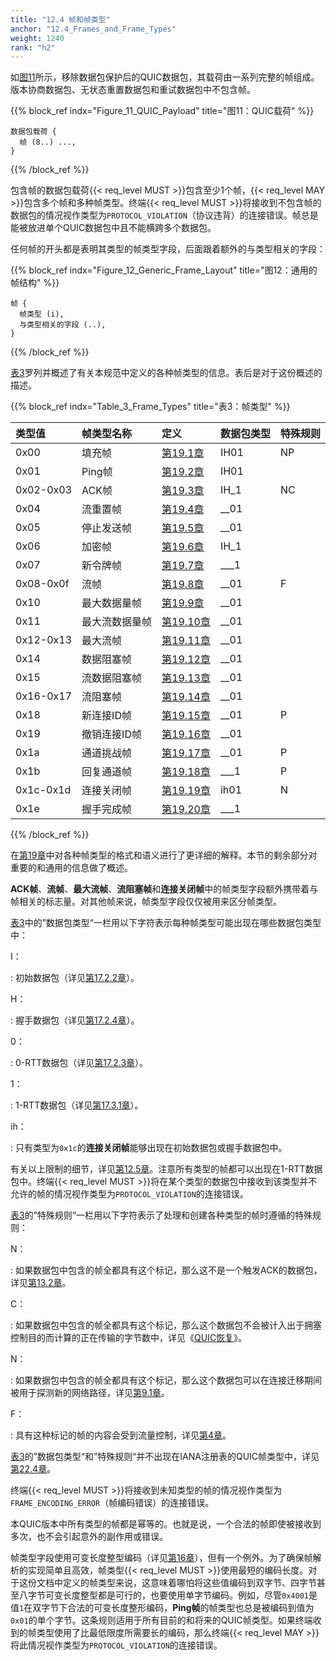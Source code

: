 ```yaml
---
title: "12.4 帧和帧类型"
anchor: "12.4_Frames_and_Frame_Types"
weight: 1240
rank: "h2"
---
```


如[图11]()所示，移除数据包保护后的QUIC数据包，其载荷由一系列完整的帧组成。版本协商数据包、无状态重置数据包和重试数据包中不包含帧。

{{% block_ref
indx="Figure_11_QUIC_Payload"
title="图11：QUIC载荷" %}}

```
数据包载荷 {
  帧 (8..) ...,
}
```

{{% /block_ref %}}

包含帧的数据包载荷{{< req_level MUST >}}包含至少1个帧，{{< req_level MAY >}}包含多个帧和多种帧类型。终端{{< req_level MUST >}}将接收到不包含帧的数据包的情况视作类型为`PROTOCOL_VIOLATION`（协议违背）的连接错误。帧总是能被放进单个QUIC数据包中且不能横跨多个数据包。

任何帧的开头都是表明其类型的帧类型字段，后面跟着额外的与类型相关的字段：

{{% block_ref
indx="Figure_12_Generic_Frame_Layout"
title="图12：通用的帧结构" %}}

```
帧 {
  帧类型 (i),
  与类型相关的字段 (..),
}
```

{{% /block_ref %}}

[表3]()罗列并概述了有关本规范中定义的各种帧类型的信息。表后是对于这份概述的描述。

{{% block_ref
indx="Table_3_Frame_Types"
title="表3：帧类型" %}}

| 类型值       | 帧类型名称   | 定义          | 数据包类型 | 特殊规则 |
|:----------|:--------|:------------|:------|:-----|
| 0x00      | 填充帧     | [第19.1章]()  | IH01  | NP   |
| 0x01      | Ping帧   | [第19.2章]()  | IH01  |
| 0x02-0x03 | ACK帧    | [第19.3章]()  | IH_1  | NC   |
| 0x04      | 流重置帧    | [第19.4章]()  | __01  |
| 0x05      | 停止发送帧   | [第19.5章]()  | __01  |
| 0x06      | 加密帧     | [第19.6章]()  | IH_1  |
| 0x07      | 新令牌帧    | [第19.7章]()  | ___1  |
| 0x08-0x0f | 流帧      | [第19.8章]()  | __01  | F    |
| 0x10      | 最大数据量帧  | [第19.9章]()  | __01  |
| 0x11      | 最大流数据量帧 | [第19.10章]() | __01  |
| 0x12-0x13 | 最大流帧    | [第19.11章]() | __01  |
| 0x14      | 数据阻塞帧   | [第19.12章]() | __01  |
| 0x15      | 流数据阻塞帧  | [第19.13章]() | __01  |
| 0x16-0x17 | 流阻塞帧    | [第19.14章]() | __01  |
| 0x18      | 新连接ID帧  | [第19.15章]() | __01  | P    |
| 0x19      | 撤销连接ID帧 | [第19.16章]() | __01  |
| 0x1a      | 通道挑战帧   | [第19.17章]() | __01  | P    |
| 0x1b      | 回复通道帧   | [第19.18章]() | ___1  | P    |
| 0x1c-0x1d | 连接关闭帧   | [第19.19章]() | ih01  | N    |
| 0x1e      | 握手完成帧   | [第19.20章]() | ___1  |

{{% /block_ref %}}

在[第19章]()中对各种帧类型的格式和语义进行了更详细的解释。本节的剩余部分对重要的和通用的信息做了概述。

**ACK帧**、**流帧**、**最大流帧**、**流阻塞帧**和**连接关闭帧**中的帧类型字段额外携带着与帧相关的标志量。对其他帧来说，帧类型字段仅仅被用来区分帧类型。

[表3]()中的”数据包类型“一栏用以下字符表示每种帧类型可能出现在哪些数据包类型中：

I：

:   初始数据包（详见[第17.2.2章]()）。

H：

:   握手数据包（详见[第17.2.4章]()）。

0：

:   0-RTT数据包（详见[第17.2.3章]()）。

1：

:   1-RTT数据包（详见[第17.3.1章]()）。

ih：

:   只有类型为`0x1c`的**连接关闭帧**能够出现在初始数据包或握手数据包中。

有关以上限制的细节，详见[第12.5章]()。注意所有类型的帧都可以出现在1-RTT数据包中。终端{{< req_level MUST >}}将在某个类型的数据包中接收到该类型并不允许的帧的情况视作类型为`PROTOCOL_VIOLATION`的连接错误。

[表3]()的”特殊规则“一栏用以下字符表示了处理和创建各种类型的帧时遵循的特殊规则：

N：

:   如果数据包中包含的帧全都具有这个标记，那么这不是一个触发ACK的数据包，详见[第13.2章]()。

C：

:   如果数据包中包含的帧全都具有这个标记，那么这个数据包不会被计入出于拥塞控制目的而计算的正在传输的字节数中，详见《[QUIC恢复]()》。

N：

:   如果数据包中包含的帧全都具有这个标记，那么这个数据包可以在连接迁移期间被用于探测新的网络路径，详见[第9.1章]()。

F：

:   具有这种标记的帧的内容会受到流量控制，详见[第4章]()。

[表3]()的”数据包类型“和”特殊规则“并不出现在IANA注册表的QUIC帧类型中，详见[第22.4章]()。

终端{{< req_level MUST >}}将接收到未知类型的帧的情况视作类型为`FRAME_ENCODING_ERROR`（帧编码错误）的连接错误。

本QUIC版本中所有类型的帧都是幂等的。也就是说，一个合法的帧即使被接收到多次，也不会引起意外的副作用或错误。

帧类型字段使用可变长度整型编码（详见[第16章]()），但有一个例外。为了确保帧解析的实现简单且高效，帧类型{{< req_level MUST >}}使用最短的编码长度。对于这份文档中定义的帧类型来说，这意味着哪怕将这些值编码到双字节、四字节甚至八字节可变长度整型都是可行的，也要使用单字节编码。例如，尽管`0x4001`是值`1`在双字节下合法的可变长度整形编码，**Ping帧**的帧类型也总是被编码到值为`0x01`的单个字节。这条规则适用于所有目前的和将来的QUIC帧类型。如果终端收到的帧类型使用了比最低限度所需要长的编码，那么终端{{< req_level MAY >}}将此情况视作类型为`PROTOCOL_VIOLATION`的连接错误。
